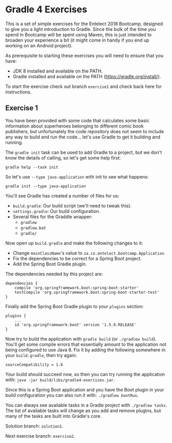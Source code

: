 # Gradle 4 Exercises

This is a set of simple exercises for the Entelect 2018 Bootcamp, designed to
give you a light introduction to Gradle. Since the bulk of the time you spend
in Bootcamp will be spent using Maven, this is just intended to broaden your
experience a bit (it might come in handy if you end up working on an Android
project).

As prerequisite to starting these exercises you will need to ensure that you
have:

 * JDK 8 installed and available on the PATH.
 * Gradle installed and available on the PATH (https://gradle.org/install/). 

To start the exercise check out branch `exercise1` and check back here for
instructions.

## Exercise 1

You have been provided with some code that calculates some basic information
about superheroes belonging to different comic book publishers, but
unfortunately the code repository does not seem to include any way to build
and run the code... let's use Gradle to get it building and running.

The `gradle init` task can be used to add Gradle to a project, but we don't
know the details of calling, so let's get some help first:

```
gradle help --task init
```

So let's use `--type java-application` with init to see what happens:

```
gradle init --type java-application
```

You'll see Gradle has created a number of files for us:
 * `build.gradle`: Our build script (we'll need to tweak this).
 * `settings.gradle`: Our build configuration.
 * Several files for the Graddle wrapper:
   * `gradlew`
   * `gradlew.bat`
   * `gradle/`

Now open up `build.gradle` and make the following changes to it:
 * Change `mainClassName`'s value to `za.co.entelect.bootcamp.Application`.
 * Fix the dependencies to be correct for a Spring Boot project.
 * Add the Spring Boot Gradle plugin.
 
The dependencies needed by this project are:

```
dependencies {
    compile 'org.springframework.boot:spring-boot-starter'
    testCompile 'org.springframework.boot:spring-boot-starter-test'
}
```


Finally add the Spring Boot Gradle plugin to your `plugins` section:

```
plugins {
    ...
    id 'org.springframework.boot' version '1.5.9.RELEASE'
}
```

Now try to build the application with `gradle build` (or `./gradlew build`).
You'll get some compile errors that essentially amount to the application
not being configured to use Java 8. Fix it by adding the following somewhere
in your `build.gradle`, then try again:

```
sourceCompatibility = 1.8
```

Your build should succeed now, so then you can try running the application
with: `java -jar build/libs/gradle4-exercises.jar`.

Since this is a Spring Boot application and you have the Boot plugin in your
build configuration you can also run it with:
`./gradlew bootRun`.

You can always see available tasks in a Gradle project with `./gradlew tasks`.
The list of available tasks will change as you add and remove plugins, but many
of the tasks are built into Gradle's core.

Solution branch: `solution1`.

Next exercise branch: `exercise2`. 